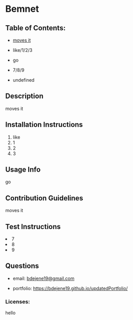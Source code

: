 # Bemnet 

  ## Table of Contents:

  * <a href='## Description'>moves it</a>

  * like/1/2/3

  * go

  * 7/8/9

  * undefined

  ## Description
moves it

  ## Installation Instructions

  <ol>
    <li>like</li><li>1</li><li>2</li><li>3</li>
  </ol>

  ## Usage Info
go

  ## Contribution Guidelines
moves it

  ## Test Instructions

  <li>7</li><li>8</li><li>9</li>

  ## Questions

  * email: bdejene19@gmail.com

  * portfolio: https://bdejene19.github.io/updatedPortfolio/ 

  ### Licenses: 
hello
  


